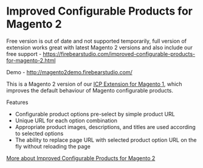 #  Improved Configurable Products for Magento 2 

Free version is out of date and not supported temporarily, full version of extension works great with latest Magento 2 versions and also include our free support - https://firebearstudio.com/improved-configurable-products-for-magento-2.html 

Demo - http://magento2demo.firebearstudio.com/ 

This is a Magento 2 version of our <a href="https://firebearstudio.com/blog/improved-configurable-product-innovative-way-to-work-with-configurable-products-in-magento.html" title="magento configurable product pre-select">ICP Extension for Magento 1</a>, which improves the default behaviour of Magento configurable products. 

Features 

- Configurable product options pre-select by simple product URL 
- Unique URL for each option combination 
- Appropriate product images, descriptions, and titles are used according to selected options 
- The ability to replace page URL with selected product option URL on the fly without reloading the page

<a href="https://firebearstudio.com/blog/improved-configurable-products-for-magento-2.html" title="More about Improved Configurable Products for Magento 2">More about Improved Configurable Products for Magento 2</a>

